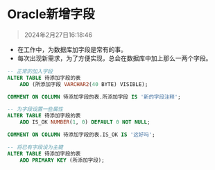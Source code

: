 # Oracle新增字段

> 2024年2月27日16:18:46

* 在工作中，为数据库加字段是常有的事。
* 每次出现新需求，为了方便实现，总会在数据库中加上那么一两个字段。

```sql
-- 正常的加入字段
ALTER TABLE 待添加字段的表
    ADD (所添加字段 VARCHAR2(40 BYTE) VISIBLE);

COMMENT ON COLUMN 待添加字段的表.所添加字段 IS '新的字段注释';

-- 为字段设置一些属性
ALTER TABLE 待添加字段的表
    ADD IS_OK NUMBER(1, 0) DEFAULT 0 NOT NULL;

COMMENT ON COLUMN 待添加字段的表.IS_OK IS '这好吗';

-- 将已有字段设为主键
ALTER TABLE 待添加字段的表
    ADD PRIMARY KEY (所添加字段);
```